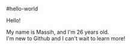#hello-world

Hello!

My name is Massih, and I'm 26 years old. \
I'm new to Github and I can't wait to learn more!
